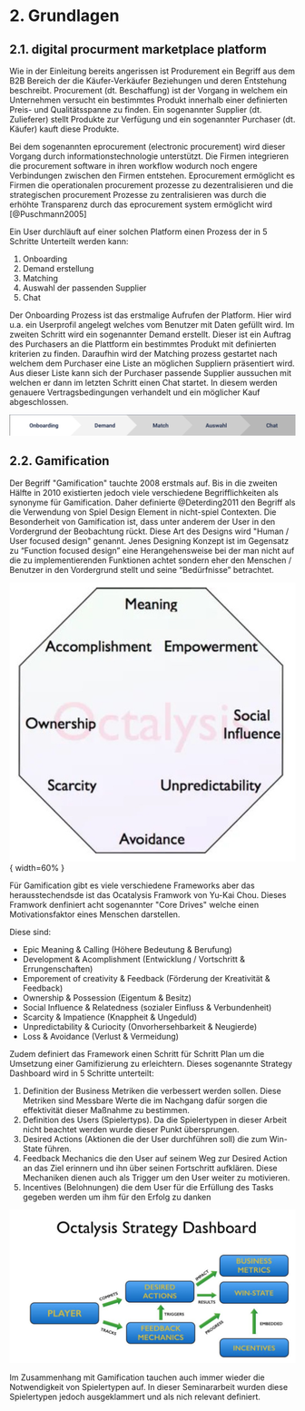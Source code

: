 # 2. Grundlagen

## 2.1. digital procurment marketplace platform

Wie in der Einleitung bereits angerissen ist Produrement ein Begriff aus dem B2B Bereich der die Käufer-Verkäufer Beziehungen und deren Entstehung beschreibt. Procurement (dt. Beschaffung) ist der Vorgang in welchem ein Unternehmen versucht ein bestimmtes Produkt innerhalb einer definierten Preis- und Qualitätsspanne zu finden. Ein sogenannter Supplier (dt. Zulieferer) stellt Produkte zur Verfügung und ein sogenannter Purchaser (dt. Käufer) kauft diese Produkte.

Bei dem sogenannten eprocurement (electronic procurement) wird dieser Vorgang durch informationstechnologie unterstützt. Die Firmen integrieren die procurement software in ihren workflow wodurch noch engere Verbindungen zwischen den Firmen entstehen. Eprocurement ermöglicht es Firmen die operationalen procurement prozesse zu dezentralisieren und die strategischen procurement Prozesse zu zentralisieren was durch die erhöhte Transparenz durch das eprocurement system ermöglicht wird [@Puschmann2005]

Ein User durchläuft auf einer solchen Platform einen Prozess der in 5 Schritte Unterteilt werden kann:

1. Onboarding
2. Demand erstellung
3. Matching
4. Auswahl der passenden Supplier
5. Chat

Der Onboarding Prozess ist das erstmalige Aufrufen der Platform. Hier wird u.a. ein Userprofil angelegt welches vom Benutzer mit Daten gefüllt wird. Im zweiten Schritt wird ein sogenannter Demand erstellt. Dieser ist ein Auftrag des Purchasers an die Plattform ein bestimmtes Produkt mit definierten kriterien zu finden. Daraufhin wird der Matching prozess gestartet nach welchem dem Purchaser eine Liste an möglichen Suppliern präsentiert wird. Aus dieser Liste kann sich der Purchaser passende Supplier aussuchen mit welchen er dann im letzten Schritt einen Chat startet. In diesem werden genauere Vertragsbedingungen verhandelt und ein möglicher Kauf abgeschlossen.

!["Prozess einer procurment platform"](assets/process.jpg)

## 2.2. Gamification

Der Begriff "Gamification" tauchte 2008 erstmals auf. Bis in die zweiten Hälfte in 2010 existierten jedoch viele verschiedene Begrifflichkeiten als synonyme für Gamification. Daher definierte @Deterding2011 den Begriff als die Verwendung von Spiel Design Element in nicht-spiel Contexten. Die Besonderheit von Gamification ist, dass unter anderem der User in den Vordergrund der Beobachtung rückt. Diese Art des Designs wird "Human / User focused design" genannt. Jenes Designing Konzept ist im Gegensatz zu “Function focused design” eine Herangehensweise bei der man nicht auf die zu implementierenden Funktionen achtet sondern eher den Menschen / Benutzer in den Vordergrund stellt und seine “Bedürfnisse” betrachtet.

!["Ocatlysis acht Core Drives"](assets/actalysis.jpg){ width=60% }

Für Gamification gibt es viele verschiedene Frameworks aber das herausstechendsde ist das Ocatalysis Framwork von Yu-Kai Chou. Dieses Framwork denfiniert acht sogenannter "Core Drives" welche einen Motivationsfaktor eines Menschen darstellen.

Diese sind:

- Epic Meaning & Calling (Höhere Bedeutung & Berufung)
- Development & Acomplishment (Entwicklung / Vortschritt & Errungenschaften)
- Emporement of creativity & Feedback (Förderung der Kreativität & Feedback)
- Ownership & Possession (Eigentum & Besitz)
- Social Influence & Relatedness (sozialer Einfluss & Verbundenheit)
- Scarcity & Impatience (Knappheit & Ungeduld)
- Unpredictability & Curiocity (Onvorhersehbarkeit & Neugierde)
- Loss & Avoidance (Verlust & Vermeidung)

Zudem definiert das Framework einen Schritt für Schritt Plan um die Umsetzung einer Gamifizierung zu erleichtern. Dieses sogenannte Strategy Dashboard wird in 5 Schritte unterteilt:

1. Definition der Business Metriken die verbessert werden sollen. Diese Metriken sind Messbare Werte die im Nachgang dafür sorgen die effektivität dieser Maßnahme zu bestimmen.
2. Definition des Users (Spielertyps). Da die Spielertypen in dieser Arbeit nicht beachtet werden wurde dieser Punkt übersprungen.
3. Desired Actions (Aktionen die der User durchführen soll) die zum Win-State führen.
4. Feedback Mechanics die den User auf seinem Weg zur Desired Action an das Ziel erinnern und ihn über seinen Fortschritt aufklären. Diese Mechaniken dienen auch als Trigger um den User weiter zu motivieren.
5. Incentives (Belohnungen) die dem User für die Erfüllung des Tasks gegeben werden um ihm für den Erfolg zu danken

!["Ocatlysis acht Core Drives"](assets/octalysis_strat_dash.png)

Im Zusammenhang mit Gamification tauchen auch immer wieder die Notwendigkeit von Spielertypen auf. In dieser Seminararbeit wurden diese Spielertypen jedoch ausgeklammert und als nich relevant definiert.

